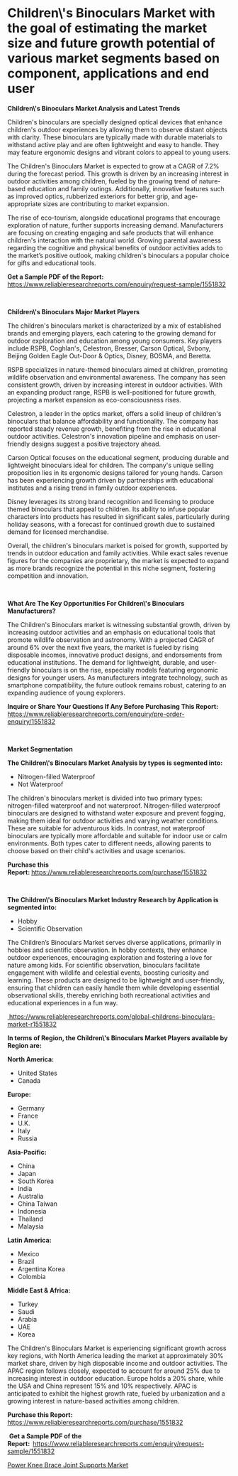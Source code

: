<p><h1>Children\'s Binoculars Market with the goal of estimating the market size and future growth potential of various market segments based on component, applications and end user</h1></p><p><strong>Children\'s Binoculars Market Analysis and Latest Trends</strong></p>
<p><p>Children's binoculars are specially designed optical devices that enhance children's outdoor experiences by allowing them to observe distant objects with clarity. These binoculars are typically made with durable materials to withstand active play and are often lightweight and easy to handle. They may feature ergonomic designs and vibrant colors to appeal to young users.</p><p>The Children's Binoculars Market is expected to grow at a CAGR of 7.2% during the forecast period. This growth is driven by an increasing interest in outdoor activities among children, fueled by the growing trend of nature-based education and family outings. Additionally, innovative features such as improved optics, rubberized exteriors for better grip, and age-appropriate sizes are contributing to market expansion. </p><p>The rise of eco-tourism, alongside educational programs that encourage exploration of nature, further supports increasing demand. Manufacturers are focusing on creating engaging and safe products that will enhance children's interaction with the natural world. Growing parental awareness regarding the cognitive and physical benefits of outdoor activities adds to the market’s positive outlook, making children's binoculars a popular choice for gifts and educational tools.</p></p>
<p><strong>Get a Sample PDF of the Report:&nbsp;</strong> <a href="https://www.reliableresearchreports.com/enquiry/request-sample/1551832?utm_campaign=3322&utm_medium=2&utm_source=Github&utm_content=ia&utm_term=05042025&utm_id=childrens-binoculars">https://www.reliableresearchreports.com/enquiry/request-sample/1551832</a></p>
<p>&nbsp;</p>
<p><strong>Children\'s Binoculars Major Market Players</strong></p>
<p><p>The children's binoculars market is characterized by a mix of established brands and emerging players, each catering to the growing demand for outdoor exploration and education among young consumers. Key players include RSPB, Coghlan's, Celestron, Bresser, Carson Optical, Svbony, Beijing Golden Eagle Out-Door & Optics, Disney, BOSMA, and Beretta.</p><p>RSPB specializes in nature-themed binoculars aimed at children, promoting wildlife observation and environmental awareness. The company has seen consistent growth, driven by increasing interest in outdoor activities. With an expanding product range, RSPB is well-positioned for future growth, projecting a market expansion as eco-consciousness rises.</p><p>Celestron, a leader in the optics market, offers a solid lineup of children's binoculars that balance affordability and functionality. The company has reported steady revenue growth, benefiting from the rise in educational outdoor activities. Celestron's innovation pipeline and emphasis on user-friendly designs suggest a positive trajectory ahead.</p><p>Carson Optical focuses on the educational segment, producing durable and lightweight binoculars ideal for children. The company's unique selling proposition lies in its ergonomic designs tailored for young hands. Carson has been experiencing growth driven by partnerships with educational institutes and a rising trend in family outdoor experiences.</p><p>Disney leverages its strong brand recognition and licensing to produce themed binoculars that appeal to children. Its ability to infuse popular characters into products has resulted in significant sales, particularly during holiday seasons, with a forecast for continued growth due to sustained demand for licensed merchandise.</p><p>Overall, the children's binoculars market is poised for growth, supported by trends in outdoor education and family activities. While exact sales revenue figures for the companies are proprietary, the market is expected to expand as more brands recognize the potential in this niche segment, fostering competition and innovation.</p></p>
<p>&nbsp;</p>
<p><strong>What Are The Key Opportunities For Children\'s Binoculars Manufacturers?</strong></p>
<p><p>The Children's Binoculars market is witnessing substantial growth, driven by increasing outdoor activities and an emphasis on educational tools that promote wildlife observation and astronomy. With a projected CAGR of around 6% over the next five years, the market is fueled by rising disposable incomes, innovative product designs, and endorsements from educational institutions. The demand for lightweight, durable, and user-friendly binoculars is on the rise, especially models featuring ergonomic designs for younger users. As manufacturers integrate technology, such as smartphone compatibility, the future outlook remains robust, catering to an expanding audience of young explorers.</p></p>
<p><strong>Inquire or Share Your Questions If Any Before Purchasing This Report:</strong> <a href="https://www.reliableresearchreports.com/enquiry/pre-order-enquiry/1551832?utm_campaign=3322&utm_medium=2&utm_source=Github&utm_content=ia&utm_term=05042025&utm_id=childrens-binoculars">https://www.reliableresearchreports.com/enquiry/pre-order-enquiry/1551832</a></p>
<p>&nbsp;</p>
<p><strong>Market Segmentation</strong></p>
<p><strong>The Children\'s Binoculars Market Analysis by types is segmented into:</strong></p>
<p><ul><li>Nitrogen-filled Waterproof</li><li>Not Waterproof</li></ul></p>
<p><p>The children's binoculars market is divided into two primary types: nitrogen-filled waterproof and not waterproof. Nitrogen-filled waterproof binoculars are designed to withstand water exposure and prevent fogging, making them ideal for outdoor activities and varying weather conditions. These are suitable for adventurous kids. In contrast, not waterproof binoculars are typically more affordable and suitable for indoor use or calm environments. Both types cater to different needs, allowing parents to choose based on their child's activities and usage scenarios.</p></p>
<p><strong>Purchase this Report:&nbsp;</strong><a href="https://www.reliableresearchreports.com/purchase/1551832?utm_campaign=3322&utm_medium=2&utm_source=Github&utm_content=ia&utm_term=05042025&utm_id=childrens-binoculars">https://www.reliableresearchreports.com/purchase/1551832</a></p>
<p>&nbsp;</p>
<p><strong>The Children\'s Binoculars Market Industry Research by Application is segmented into:</strong></p>
<p><ul><li>Hobby</li><li>Scientific Observation</li></ul></p>
<p><p>The Children’s Binoculars Market serves diverse applications, primarily in hobbies and scientific observation. In hobby contexts, they enhance outdoor experiences, encouraging exploration and fostering a love for nature among kids. For scientific observation, binoculars facilitate engagement with wildlife and celestial events, boosting curiosity and learning. These products are designed to be lightweight and user-friendly, ensuring that children can easily handle them while developing essential observational skills, thereby enriching both recreational activities and educational experiences in a fun way.</p></p>
<p><a href="https://www.reliableresearchreports.com/global-childrens-binoculars-market-r1551832?utm_campaign=3322&utm_medium=2&utm_source=Github&utm_content=ia&utm_term=05042025&utm_id=childrens-binoculars">&nbsp;https://www.reliableresearchreports.com/global-childrens-binoculars-market-r1551832</a></p>
<p><strong>In terms of Region, the Children\'s Binoculars Market Players available by Region are:</strong></p>
<p>
    <p> <strong> North America: </strong>
        <ul>
            <li>United States</li>
            <li>Canada</li>
        </ul>
        </p> 
    <p> <strong> Europe: </strong>
        <ul>
            <li>Germany</li>
            <li>France</li>
            <li>U.K.</li>
            <li>Italy</li>
            <li>Russia</li>
        </ul>
        </p> 
    <p> <strong> Asia-Pacific: </strong>
        <ul>
            <li>China</li>
            <li>Japan</li>
            <li>South Korea</li>
            <li>India</li>
            <li>Australia</li>
            <li>China Taiwan</li>
            <li>Indonesia</li>
            <li>Thailand</li>
            <li>Malaysia</li>
        </ul>
        </p> 
    <p> <strong> Latin America: </strong>
        <ul>
            <li>Mexico</li>
            <li>Brazil</li>
            <li>Argentina Korea</li>
            <li>Colombia</li>
        </ul>
        </p> 
    <p> <strong> Middle East & Africa: </strong>
        <ul>
            <li>Turkey</li>
            <li>Saudi</li>
            <li>Arabia</li>
            <li>UAE</li>
            <li>Korea</li>
        </ul>
    </p>
    </p>
<p><p>The Children's Binoculars Market is experiencing significant growth across key regions, with North America leading the market at approximately 30% market share, driven by high disposable income and outdoor activities. The APAC region follows closely, expected to account for around 25% due to increasing interest in outdoor education. Europe holds a 20% share, while the USA and China represent 15% and 10% respectively. APAC is anticipated to exhibit the highest growth rate, fueled by urbanization and a growing interest in nature-based activities among children.</p></p>
<p><strong>Purchase this Report: </strong><a href="https://www.reliableresearchreports.com/purchase/1551832?utm_campaign=3322&utm_medium=2&utm_source=Github&utm_content=ia&utm_term=05042025&utm_id=childrens-binoculars">https://www.reliableresearchreports.com/purchase/1551832</a></p>
<p>&nbsp;<strong>Get a Sample PDF of the Report:&nbsp;&nbsp;</strong><a href="https://www.reliableresearchreports.com/enquiry/request-sample/1551832?utm_campaign=3322&utm_medium=2&utm_source=Github&utm_content=ia&utm_term=05042025&utm_id=childrens-binoculars">https://www.reliableresearchreports.com/enquiry/request-sample/1551832</a></p>
<p><strong></strong></p>
<p><p><a href="https://github.com/spoorsusama/Market-Research-Report-List-1/blob/main/power-knee-brace-joint-supports-market.md?utm_campaign=3322&utm_medium=2&utm_source=Github&utm_content=ia&utm_term=05042025&utm_id=childrens-binoculars">Power Knee Brace Joint Supports Market</a></p></p>